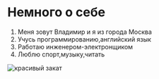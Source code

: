 # Немного о себе
1. Меня зовут Владимир и я из города Москва
2. Учусь программированию,английский язык
3. Работаю инженером-электронщиком
4. Люблю спорт,музыку,читать

![красивый закат](https://www.interfax.ru/ftproot/photos/photostory/2020/08/07/week1_700.jpg)
